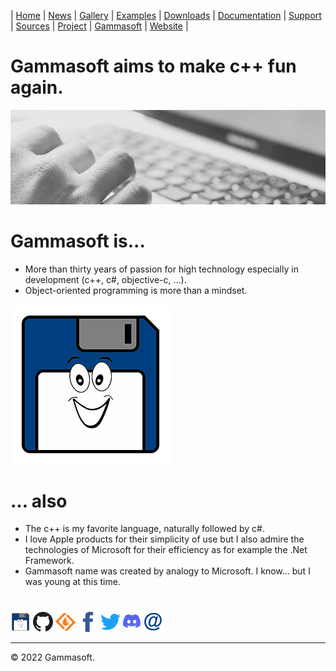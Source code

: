 | [Home](home.md) | [News](news.md) | [Gallery](gallery.md) | [Examples](examples.md) | [Downloads](downloads.md) | [Documentation](documentation.md) | [Support](support.md) | [Sources](https://github.com/gammasoft71/xtd) | [Project](https://sourceforge.net/projects/xtdpro/) | [Gammasoft](gammasoft.md) | [Website](https://gammasoft71.wixsite.com/xtdpro) |

# Gammasoft aims to make c++ fun again.
![background_img](pictures/gammasoft_background.jpg)

# Gammasoft is...

* More than thirty years of passion for high technology especially in development (c++, c#, objective-c, ...).
* Object-oriented programming is more than a mindset.

![background_img](pictures/gammasoft.png)

# ... also

* The c++ is my favorite language, naturally followed by c#.
* I love Apple products for their simplicity of use but I also admire the technologies of Microsoft for their efficiency as for example the .Net Framework.
* Gammasoft name was created by analogy to Microsoft. I know... but I was young at this time.

# 

[![gammasoft_img](pictures/gammasoft32.png)](https://gammasoft71.wixsite.com/gammasoft) [![github_img](pictures/github32.png)](https://github.com/gammasoft71) [![github_img](pictures/sourceforge32.png)](https://sourceforge.net/u/gammasoft71) [![facebook_img](pictures/facebook32.png)](https://www.facebook.com/gammasoft71) [![twitter_img](pictures/twitter32.png)](https://twitter.com/gammasoft71) [![discord_img](pictures/discord32.png)](https://discordapp.com/users/gammasoft#9288) [![mail_img](pictures/mail32.png)](mailto:gammasoft71@gmail.com)

______________________________________________________________________________________________

© 2022 Gammasoft.
